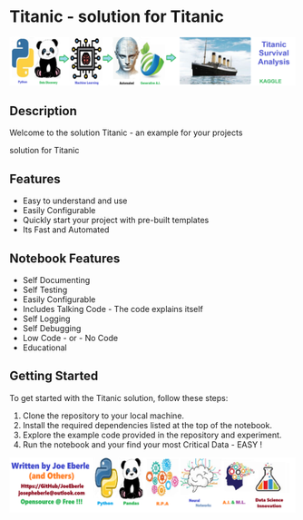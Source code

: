 # Titanic - solution for Titanic

![Code Logo](code.png)

## Description

Welcome to the solution Titanic - an example for your projects

solution for Titanic


## Features

- Easy to understand and use  
- Easily Configurable 
- Quickly start your project with pre-built templates
- Its Fast and Automated


## Notebook Features

- Self Documenting 
- Self Testing 
- Easily Configurable
- Includes Talking Code - The code explains itself
- Self Logging 
- Self Debugging 
- Low Code - or - No Code
- Educational 

## Getting Started

To get started with the Titanic solution, follow these steps:

1. Clone the repository to your local machine.
2. Install the required dependencies listed at the top of the notebook.
3. Explore the example code provided in the repository and experiment.
4. Run the notebook and your find your most Critical Data - EASY !

![Code Logo](developer.png)
